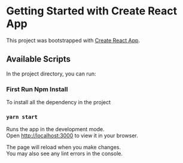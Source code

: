 # Getting Started with Create React App

This project was bootstrapped with [Create React App](https://github.com/facebook/create-react-app).

## Available Scripts

In the project directory, you can run:


### First Run Npm Install
To install all the dependency in the project

### `yarn start`

Runs the app in the development mode.\
Open [http://localhost:3000](http://localhost:3000) to view it in your browser.

The page will reload when you make changes.\
You may also see any lint errors in the console.




